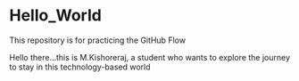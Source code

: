# Hello_World
This repository is for practicing the GitHub Flow

Hello there...this is M.Kishoreraj, a student who wants to explore the journey to stay in this technology-based world 
